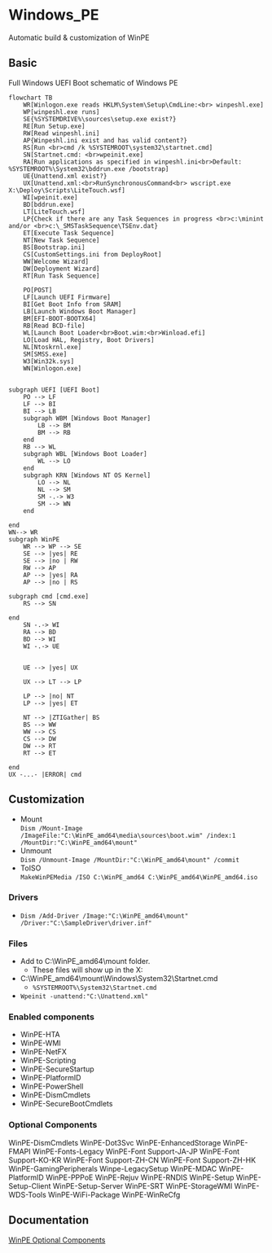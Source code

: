 # Windows_PE
Automatic build &amp; customization of WinPE

## Basic

Full Windows UEFI Boot schematic of Windows PE


```mermaid
flowchart TB
    WR[Winlogon.exe reads HKLM\System\Setup\CmdLine:<br> winpeshl.exe]
    WP[winpeshl.exe runs]
    SE{%SYSTEMDRIVE%\sources\setup.exe exist?}
    RE[Run Setup.exe]
    RW[Read winpeshl.ini]
    AP{Winpeshl.ini exist and has valid content?}
    RS[Run <br>cmd /k %SYSTEMROOT\system32\startnet.cmd]
    SN[Startnet.cmd: <br>wpeinit.exe]
    RA[Run applications as specified in winpeshl.ini<br>Default: %SYSTEMROOT%\System32\bddrun.exe /bootstrap]
    UE{Unattend.xml exist?}
    UX[Unattend.xml:<br>RunSynchronousCommand<br> wscript.exe X:\Deploy\Scripts\LiteTouch.wsf]
    WI[wpeinit.exe]
    BD[bddrun.exe]
    LT[LiteTouch.wsf]
    LP{Check if there are any Task Sequences in progress <br>c:\minint and/or <br>c:\_SMSTaskSequence\TSEnv.dat}
    ET[Execute Task Sequence]
    NT[New Task Sequence]
    BS[Bootstrap.ini]
    CS[CustomSettings.ini from DeployRoot]
    WW[Welcome Wizard]
    DW[Deployment Wizard]
    RT[Run Task Sequence]

    PO[POST]
    LF[Launch UEFI Firmware]
    BI[Get Boot Info from SRAM]
    LB[Launch Windows Boot Manager]
    BM[EFI-BOOT-BOOTX64]
    RB[Read BCD-file]
    WL[Launch Boot Loader<br>Boot.wim:<br>Winload.efi]
    LO[Load HAL, Registry, Boot Drivers]
    NL[Ntoskrnl.exe]
    SM[SMSS.exe]
    W3[Win32k.sys]
    WN[Winlogon.exe]
    

subgraph UEFI [UEFI Boot]
    PO --> LF
    LF --> BI
    BI --> LB
    subgraph WBM [Windows Boot Manager]
        LB --> BM
        BM --> RB
    end
    RB --> WL 
    subgraph WBL [Windows Boot Loader]
        WL --> LO
    end
    subgraph KRN [Windows NT OS Kernel]
        LO --> NL
        NL --> SM
        SM -.-> W3
        SM --> WN
    end
    
end
WN--> WR
subgraph WinPE 
    WR --> WP --> SE
    SE --> |yes| RE 
    SE --> |no | RW
    RW --> AP
    AP --> |yes| RA
    AP --> |no | RS

subgraph cmd [cmd.exe]
    RS --> SN
    
end
    SN -.-> WI
    RA --> BD
    BD --> WI
    WI -.-> UE
    
    
    UE --> |yes| UX 

    UX --> LT --> LP

    LP --> |no| NT
    LP --> |yes| ET

    NT --> |ZTIGather| BS
    BS --> WW
    WW --> CS
    CS --> DW
    DW --> RT
    RT --> ET

end
UX -...- |ERROR| cmd

```


## Customization
- Mount <br>`Dism /Mount-Image /ImageFile:"C:\WinPE_amd64\media\sources\boot.wim" /index:1 /MountDir:"C:\WinPE_amd64\mount"`
- Unmount <br> `Dism /Unmount-Image /MountDir:"C:\WinPE_amd64\mount" /commit`
- ToISO <br> `MakeWinPEMedia /ISO C:\WinPE_amd64 C:\WinPE_amd64\WinPE_amd64.iso`

### Drivers
- `Dism /Add-Driver /Image:"C:\WinPE_amd64\mount" /Driver:"C:\SampleDriver\driver.inf"`

### Files
- Add to C:\WinPE_amd64\mount folder. 
  - These files will show up in the X:
- C:\WinPE_amd64\mount\Windows\System32\Startnet.cmd
  - `%SYSTEMROOT%\System32\Startnet.cmd`
- `Wpeinit -unattend:"C:\Unattend.xml"`
### Enabled components
- WinPE-HTA
- WinPE-WMI
- WinPE-NetFX
- WinPE-Scripting
- WinPE-SecureStartup
- WinPE-PlatformID
- WinPE-PowerShell
- WinPE-DismCmdlets
- WinPE-SecureBootCmdlets
### Optional Components

WinPE-DismCmdlets
WinPE-Dot3Svc
WinPE-EnhancedStorage
WinPE-FMAPI
WinPE-Fonts-Legacy
WinPE-Font Support-JA-JP
WinPE-Font Support-KO-KR
WinPE-Font Support-ZH-CN
WinPE-Font Support-ZH-HK
WinPE-GamingPeripherals
Winpe-LegacySetup
WinPE-MDAC
WinPE-PlatformID
WinPE-PPPoE
WinPE-Rejuv
WinPE-RNDIS
WinPE-Setup
WinPE-Setup-Client
WinPE-Setup-Server
WinPE-SRT
WinPE-StorageWMI
WinPE-WDS-Tools
WinPE-WiFi-Package
WinPE-WinReCfg
## Documentation

[WinPE Optional Components](https://docs.microsoft.com/en-us/windows-hardware/manufacture/desktop/winpe-add-packages--optional-components-reference?view=windows-11)

